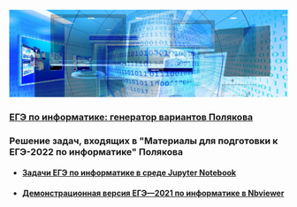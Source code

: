 ![KEGE](img/banner-g0deb275a4_1920.jpg "KEGE")

### [ЕГЭ по информатике: генератор вариантов Полякова](https://kpolyakov.spb.ru/school/ege/generate.htm)

### Решение задач, входящих в "Материалы для подготовки к ЕГЭ-2022 по информатике" Полякова
- #### [Задачи ЕГЭ по информатике в среде Jupyter Notebook](https://github.com/xkurs/KEGE/)
- #### [Демонстрационная версия ЕГЭ—2021 по информатике в Nbviewer](https://nbviewer.org/github/xkurs/KEGE/blob/master/KEGE2021/KEGE2021.ipynb)
